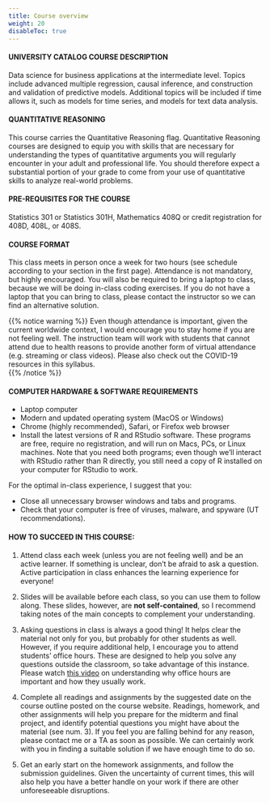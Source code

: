 ```yaml
---
title: Course overview
weight: 20
disableToc: true
---
```


#### UNIVERSITY CATALOG COURSE DESCRIPTION

Data science for business applications at the intermediate level. Topics include advanced multiple regression, causal inference, and construction and validation of predictive models. Additional topics will be included if time allows it, such as models for time series, and models for text data analysis.

#### QUANTITATIVE REASONING

This course carries the Quantitative Reasoning flag. Quantitative Reasoning courses are designed to equip you with skills that are necessary for understanding the types of quantitative arguments you will regularly encounter in your adult and professional life. You should therefore expect a substantial portion of your grade to come from your use of quantitative skills to analyze real-world problems.

#### PRE-REQUISITES FOR THE COURSE

Statistics 301 or Statistics 301H, Mathematics 408Q or credit registration for 408D, 408L, or 408S. 

#### COURSE FORMAT

This class meets in person once a week for two hours (see schedule according to your section in the first page). Attendance is not mandatory, but highly encouraged. You will also be required to bring a laptop to class, because we will be doing in-class coding exercises. If you do not have a laptop that you can bring to class, please contact the instructor so we can find an alternative solution.

{{% notice warning %}}
Even though attendance is important, given the current worldwide context, I would encourage you to stay home if you are not feeling well. The instruction team will work with students that cannot attend due to health reasons to provide another form of virtual attendance (e.g. streaming or class videos). Please also check out the COVID-19 resources in this syllabus.  
{{% /notice %}}

#### COMPUTER HARDWARE & SOFTWARE REQUIREMENTS

-	Laptop computer
-	Modern and updated operating system (MacOS or Windows)
-	Chrome (highly recommended), Safari, or Firefox web browser
-	Install the latest versions of R and RStudio software. These programs are free, require no registration, and will run on Macs, PCs, or Linux machines. Note that you need both programs; even though we’ll interact with RStudio rather than R directly, you still need a copy of R installed on your computer for RStudio to work.


For the optimal in-class experience, I suggest that you:

-	Close all unnecessary browser windows and tabs and programs.
-	Check that your computer is free of viruses, malware, and spyware (UT recommendations).

#### HOW TO SUCCEED IN THIS COURSE:

1)	Attend class each week (unless you are not feeling well) and be an active learner. If something is unclear, don’t be afraid to ask a question. Active participation in class enhances the learning experience for everyone!

2)	Slides will be available before each class, so you can use them to follow along. These slides, however, are **not self-contained**, so I recommend taking notes of the main concepts to complement your understanding.

3)	Asking questions in class is always a good thing! It helps clear the material not only for you, but probably for other students as well. However, if you require additional help, I encourage you to attend students’ office hours. These are designed to help you solve any questions outside the classroom, so take advantage of this instance. Please watch [this video](https://vimeo.com/270014784) on understanding why office hours are important and how they usually work. 

4)	Complete all readings and assignments by the suggested date on the course outline posted on the course website. Readings, homework, and other assignments will help you prepare for the midterm and final project, and identify potential questions you might have about the material (see num. 3). If you feel you are falling behind for any reason, please contact me or a TA as soon as possible. We can certainly work with you in finding a suitable solution if we have enough time to do so.

5)	Get an early start on the homework assignments, and follow the submission guidelines. Given the uncertainty of current times, this will also help you have a better handle on your work if there are other unforeseeable disruptions.
